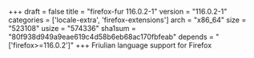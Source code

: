 +++
draft = false
title = "firefox-fur 116.0.2-1"
version = "116.0.2-1"
categories = ['locale-extra', 'firefox-extensions']
arch = "x86_64"
size = "523108"
usize = "574336"
sha1sum = "80f938d949a9eae619c4d58b6eb68ac170fbfeab"
depends = "['firefox>=116.0.2']"
+++
Friulian language support for Firefox